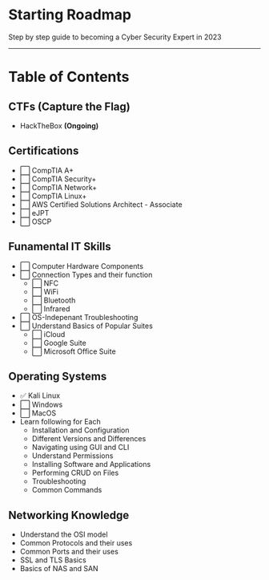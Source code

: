 # Starting Roadmap
 
Step by step guide to becoming a Cyber Security Expert in 2023

 -------
# Table of Contents

## CTFs (Capture the Flag)
- HackTheBox **(Ongoing)**

## Certifications
- ⬜️ CompTIA A+
- ⬜️ CompTIA Security+
- ⬜️ CompTIA Network+
- ⬜️ CompTIA Linux+
- ⬜️ AWS Certified Solutions Architect - Associate
- ⬜️ eJPT
- ⬜️ OSCP

## Funamental IT Skills
- ⬜️ Computer Hardware Components
- ⬜️ Connection Types and their function
    - ⬜️ NFC
    - ⬜️ WiFi
    - ⬜️ Bluetooth
    - ⬜️ Infrared
- ⬜️ OS-Indepenant Troubleshooting
- ⬜️ Understand Basics of Popular Suites
    - ⬜️ iCloud
    - ⬜️ Google Suite
    - ⬜️ Microsoft Office Suite

## Operating Systems
- ✅ Kali Linux
- ⬜️ Windows
- ⬜️ MacOS
- Learn following for Each
    - Installation and Configuration
    - Different Versions and Differences
    - Navigating using GUI and CLI
    - Understand Permissions
    - Installing Software and Applications
    - Performing CRUD on Files
    - Troubleshooting
    - Common Commands

## Networking Knowledge
- Understand the OSI model
- Common Protocols and their uses
- Common Ports and their uses
- SSL and TLS Basics
- Basics of NAS and SAN